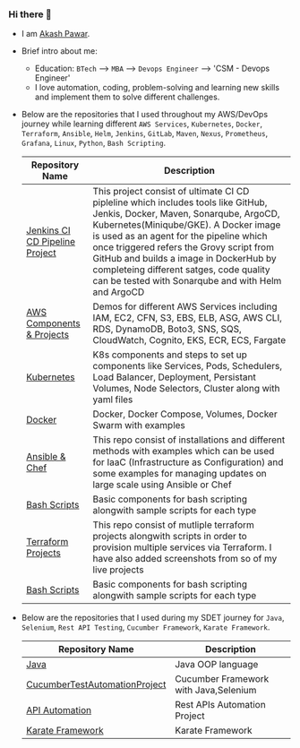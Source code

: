 ### Hi there 👋

- I am [Akash Pawar](https://www.linkedin.com/in/akashpawar/).

- Brief intro about me:
  * Education: `BTech` -->  `MBA` --> `Devops Engineer` --> 'CSM - Devops Engineer'
  * I love automation, coding, problem-solving and learning new skills and implement them to solve different challenges.
  
- Below are the repositories that I used throughout my AWS/DevOps journey while learning different `AWS Services`, `Kubernetes`, `Docker`, `Terraform`, `Ansible`, `Helm`, `Jenkins`, `GitLab`, `Maven`, `Nexus`, `Prometheus`, `Grafana`, `Linux`, `Python`, `Bash Scripting`.

  | Repository Name | Description  |
  | ------ | ------ |
  | [Jenkins CI CD Pipeline Project](https://github.com/akash-p-07/Jenkins-CI-CD-Pipeline.git) | This project consist of ultimate CI CD pipleline which includes tools like GitHub, Jenkis, Docker, Maven, Sonarqube, ArgoCD, Kubernetes(Miniqube/GKE). A Docker image is used as an agent for the pipeline which once triggered refers the Grovy script from GitHub and builds a image in DockerHub by completeing different satges, code quality can be tested with Sonarqube and with Helm and ArgoCD |
  | [AWS Components & Projects](https://github.com/rumeysakdogan/AWS/tree/master/hands-on) | Demos for different AWS Services including IAM, EC2, CFN, S3, EBS, ELB, ASG, AWS CLI, RDS, DynamoDB, Boto3, SNS, SQS, CloudWatch, Cognito, EKS, ECR, ECS, Fargate |
  | [Kubernetes](https://github.com/akash-p-07/Kubernetes.git) | K8s components and steps to set up components like Services, Pods, Schedulers, Load Balancer, Deployment, Persistant Volumes, Node Selectors, Cluster along with yaml files |
  | [Docker](https://github.com/akash-p-07/Docker.git) | Docker, Docker Compose, Volumes, Docker Swarm with examples|
  | [Ansible & Chef ](https://github.com/akash-p-07/Ansible-Chef.git) | This repo consist of installations and different methods with examples which can be used for IaaC (Infrastructure as Configuration) and some examples for managing updates on large scale using Ansible or Chef  |
  | [Bash Scripts](https://github.com/akash-p-07/Bash-Script.git) | Basic components for bash scripting alongwith sample scripts for each type |
  | [Terraform Projects](https://github.com/akash-p-07/Terraform.git) | This repo consist of mutliple terraform projects alongwith scripts in order to provision multiple services via Terraform. I have also added screenshots from so of my live projects |
  | [Bash Scripts](https://github.com/akash-p-07/Bash-Script.git) | Basic components for bash scripting alongwith sample scripts for each type |
  
- Below are the repositories that I used during my SDET journey for `Java`, `Selenium`, `Rest API Testing`, `Cucumber Framework`, `Karate Framework`.
  
  | Repository Name | Description  |
  | ------ | ------ |
  | [Java](https://github.com/rumeysakdogan/Java) | Java OOP language |
  | [CucumberTestAutomationProject](https://github.com/rumeysakdogan/CucumberTestAutomationProject) | Cucumber Framework with Java,Selenium |
  | [API Automation](https://github.com/rumeysakdogan/RestAssured-Framework) | Rest APIs Automation Project|
  | [Karate Framework](https://github.com/rumeysakdogan/KarateStarterProject) | Karate Framework|


